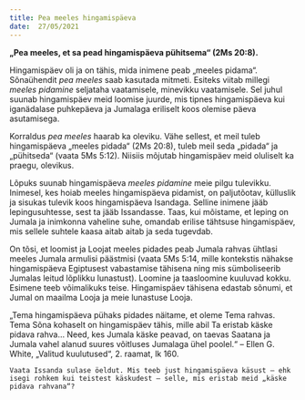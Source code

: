 ```yaml
---
title: Pea meeles hingamispäeva  
date:  27/05/2021  
---
```


**„Pea meeles, et sa pead hingamispäeva pühitsema“ (2Ms 20:8).**

Hingamispäev oli ja on tähis, mida inimene peab „meeles pidama“. Sõnaühendit _pea meeles_ saab kasutada mitmeti. Esiteks viitab millegi _meeles pidamine_ seljataha vaatamisele, minevikku vaatamisele. Sel juhul suunab hingamispäev meid loomise juurde, mis tipnes hingamispäeva kui iganädalase puhkepäeva ja Jumalaga eriliselt koos olemise päeva asutamisega.

Korraldus _pea meeles_ haarab ka oleviku. Vähe sellest, et meil tuleb hingamispäeva „meeles pidada“ (2Ms 20:8), tuleb meil seda „pidada“ ja „pühitseda“ (vaata 5Ms 5:12). Niisiis mõjutab hingamispäev meid oluliselt ka praegu, olevikus.

Lõpuks suunab hingamispäeva _meeles pidamine_ meie pilgu tulevikku. Inimesel, kes hoiab meeles hingamispäeva pidamist, on paljutõotav, külluslik ja sisukas tulevik koos hingamispäeva Isandaga. Selline inimene jääb lepingusuhtesse, sest ta jääb Issandasse. Taas, kui mõistame, et leping on Jumala ja inimkonna vaheline suhe, omandab erilise tähtsuse hingamispäev, mis sellele suhtele kaasa aitab aitab ja seda tugevdab.

On tõsi, et loomist ja Loojat meeles pidades peab Jumala rahvas ühtlasi meeles Jumala armulisi päästmisi (vaata 5Ms 5:14, mille kontekstis nähakse hingamispäeva Egiptusest vabastamise tähisena ning mis sümboliseerib Jumalas leitud lõplikku lunastust). Loomine ja taasloomine kuuluvad kokku. Esimene teeb võimalikuks teise. Hingamispäev tähisena edastab sõnumi, et Jumal on maailma Looja ja meie lunastuse Looja.

„Tema hingamispäeva pühaks pidades näitame, et oleme Tema rahvas. Tema Sõna kohaselt on hingamispäev tähis, mille abil Ta eristab käske pidava rahva… Need, kes Jumala käske peavad, on taevas Saatana ja Jumala vahel alanud suures võitluses Jumalaga ühel poolel.“ – Ellen G. White, „Valitud kuulutused“, 2. raamat, lk 160.

`Vaata Issanda sulase öeldut. Mis teeb just hingamispäeva käsust – ehk isegi rohkem kui teistest käskudest – selle, mis eristab meid „käske pidava rahvana“?`